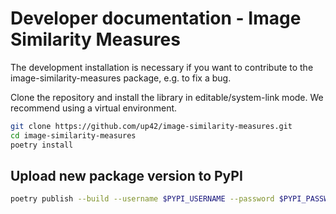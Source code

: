 # Developer documentation - Image Similarity Measures

The development installation is necessary if you want to contribute to the image-similarity-measures package, e.g. to 
fix a bug.

Clone the repository and install the library in editable/system-link mode. We recommend using a virtual environment.

```bash
git clone https://github.com/up42/image-similarity-measures.git
cd image-similarity-measures
poetry install
```

## Upload new package version to PyPI

```bash
poetry publish --build --username $PYPI_USERNAME --password $PYPI_PASSWORD
```
